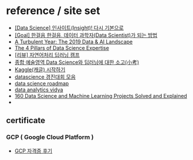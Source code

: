 # reference / site set

* [[Data Science] 인사이트(Insight)! 다시 기본으로](https://theorydb.github.io/dev/2019/08/25/dev-ml-insight/ "datascience1")   
* [[Goal] 한걸음 한걸음, 데이터 과학자(Data Scientist)가 되는 방법](https://theorydb.github.io/dev/2020/04/12/dev-competition-how-to-become-data-scientist/ "datascience2")  
* [A Turbulent Year: The 2019 Data & AI Landscape](https://mattturck.com/data2019/ "landscape")  
* [The 4 Pillars of Data Science Expertise](https://datacatchup.com/4-pillars-of-data-science-expertise/ "datascience")
* [[리뷰] 자연어처리 딥러닝 캠프](https://theorydb.github.io/review/2019/08/05/review-book-nlp-camp/#%EC%9D%B8%EA%B3%B5%EC%A7%80%EB%8A%A5%EC%9D%B4-%EB%85%BC%EB%AC%B8%EC%9D%84-%ED%95%99%EC%8A%B5%ED%95%9C%EB%8B%A4%EB%A9%B4 "deep learning")  
* [종합 예술영역 Data Science와 딥러닝에 대한 소고(小考)](https://theorydb.github.io/think/2019/06/25/think-future-ai/#%EC%84%B8%EC%83%81-%EB%AA%A8%EB%93%A0-%EB%85%BC%EB%AC%B8%EB%93%A4%EC%9D%84-%EB%94%A5%EB%9F%AC%EB%8B%9D%EC%9D%B4-%EC%9D%B4%ED%95%B4%ED%95%A0-%EC%88%98-%EC%9E%88%EA%B2%8C "data science") 
* [Kaggle(캐글) 시작하기](https://easy-study-note.tistory.com/4 "kaggle")  
* [datascience 경진대회 모음](https://theorydb.github.io/dev/2019/06/23/dev-competition-list/ "datascience competition")  
* [data science roadmap](https://medium.com/@ArtisOne/data-science-roadmap-2020-b256fb948404 "roadmap")  
* [data analytics vidya](https://datahack.analyticsvidhya.com/ "dataanalytic")  
* [160 Data Science and Machine Learning Projects Solved and Explained](https://amankharwal.medium.com/160-data-science-and-machine-learning-projects-solved-and-explained-cc92f401a995 "site")  
* 


## certificate 

### GCP ( Google Cloud Platform )
* [GCP 자격증 후기](https://reoim.tistory.com/m/entry/GCP-%EC%9E%90%EA%B2%A9%EC%A6%9D-%ED%9B%84%EA%B8%B0-Google-Cloud-Certified-Professional-Data-Engineer "gcp")  





